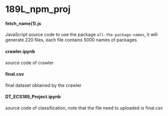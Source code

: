 # 189L_npm_proj

#### fetch_name(1).js
JavaScript source code to use the package ``all-the-package-names``, it will generate 220 files, each file contains 5000 names of packages

#### crawler.ipynb
source code of crawler

#### final.csv
final dataset obtained by the crawler

#### DT_ECS189_Project.ipynb
source code of classification, note that the file need  to uploaded is final.csv
